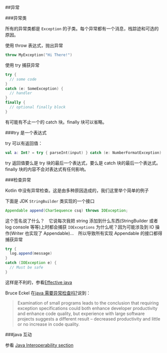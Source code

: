 ##异常

###异常类

所有的异常类都是 `Exception` 的子类。每个异常都有一个消息，栈踪迹和可选的原因。

使用 throw 表达式，抛出异常

```kotlin
throw MyException("Hi There!")
```
使用 try 捕获异常

```kotlin
try {
  // some code
}
catch (e: SomeException) {
  // handler
}
finally {
  // optional finally block
}
```

有可能有不止一个的 catch 块。finally 块可以省略。

###try 是一个表达式

try 可以有返回值：

```kotlin
val a: Int? = try { parseInt(input) } catch (e: NumberFormatException) { null }
```

try 返回值要么是 try 块的最后一个表达式，要么是 catch 块的最后一个表达式。finally 块的内容不会对表达式有任何影响。

###检查异常

Kotlin 中没有异常检查。这是由多种原因造成的，我们这里举个简单的例子

下面是 JDK `StringBuilder` 类实现的一个接口

```java
Appendable append(CharSequence csq) throws IOException;
```

这个签名说了什么？　它说每次我把 string 添加到什么东西(StringBuilder 或者 log console 等等)上时都会捕获 `IOExceptions` 为什么呢？因为可能涉及到 IO 操作(Writer 也实现了 Appendable)...　所以导致所有实现 Appendable 的接口都得捕获异常

```java
try {
  log.append(message)
}
catch (IOException e) {
  // Must be safe
}
```

这样是不利的，参看[Effective java ](http://www.oracle.com/technetwork/java/effectivejava-136174.html)

Bruce Eckel 在[java 需要异常检查吗?](http://www.mindview.net/Etc/Discussions/CheckedExceptions)说到：

> Examination of small programs leads to the conclusion that requiring exception specifications could both enhance developer productivity and enhance code quality, but experience with large software projects suggests a different result – decreased productivity and little or no increase in code quality.

###java 互动

参看 [Java Interoperability section](http://kotlinlang.org/docs/reference/java-interop.html)